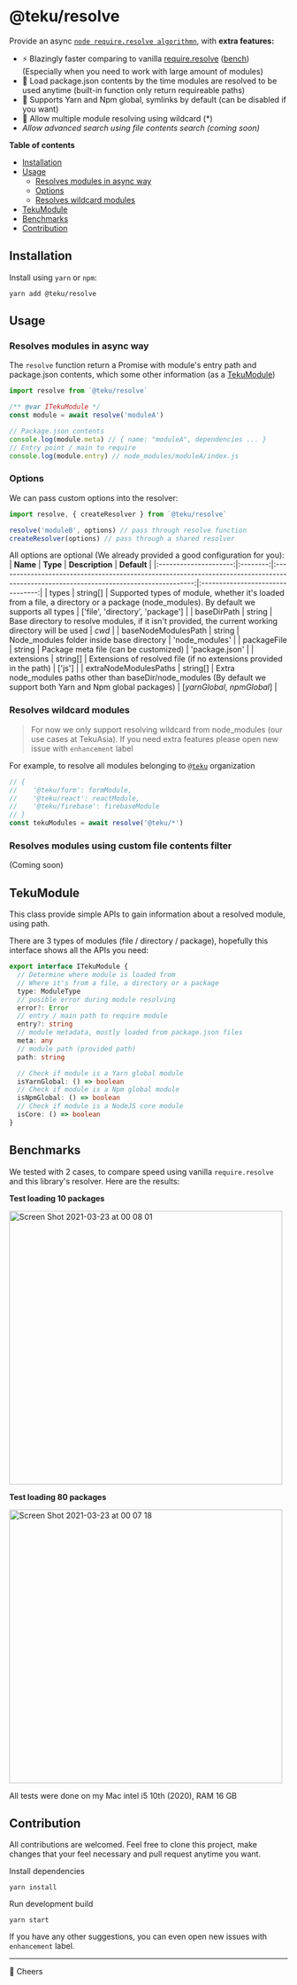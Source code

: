 @teku/resolve
=====
Provide an async [`node require.resolve algorithmn`](https://nodejs.org/api/modules.html#modules_all_together), with **extra features:**
  - ⚡ Blazingly faster comparing to vanilla [require.resolve](https://nodejs.org/api/moduleshtml#modules_require_resolve_request_options) ([bench](#benchmarks)) (Especially when you need to work with large amount of modules)
  - 📄 Load package.json contents by the time modules are resolved to be used anytime (built-in function only return requireable paths)
  - 🌇 Supports Yarn and Npm global, symlinks by default (can be disabled if you want)
  - 🌟 Allow multiple module resolving using wildcard (*)
  - _Allow advanced search using file contents search (coming soon)_

**Table of contents**
+ [Installation](#installation)
+ [Usage](#usage)
  - [Resolves modules in async way](#resolves-modules-in-async-way)
  - [Options](#options)
  - [Resolves wildcard modules](#resolves-wildcard-modules)
+ [TekuModule](#tekumodule)
+ [Benchmarks](#benchmarks)
+ [Contribution](#contribution)

Installation
-----
Install using `yarn` or `npm`:
```
yarn add @teku/resolve
```

Usage
----
### Resolves modules in async way
The `resolve` function return a Promise with module's entry path and package.json contents, which some other information (as a [TekuModule](#TekuModule))
```js
import resolve from `@teku/resolve`

/** @var ITekuModule */
const module = await resolve('moduleA')

// Package.json contents
console.log(module.meta) // { name: "moduleA", dependencies ... }
// Entry point / main to require
console.log(module.entry) // node_modules/moduleA/index.js
```

### Options
We can pass custom options into the resolver:

```js
import resolve, { createResolver } from `@teku/resolve`

resolve('moduleB', options) // pass through resolve function
createResolver(options) // pass through a shared resolver
```

All options are optional (We already provided a good configuration for you):
|        **Name**       | **Type** |                                                            **Description**                                                            |            **Default**           |
|:---------------------:|:--------:|:-------------------------------------------------------------------------------------------------------------------------------------:|:--------------------------------:|
| types                 | string[] | Supported types of module, whether it's loaded from a file, a directory or a package (node_modules). By default we supports all types | ['file', 'directory', 'package'] |
| baseDirPath           | string   | Base directory to resolve modules, if it isn't provided, the current working directory will be used                                   | _cwd_                            |
| baseNodeModulesPath   | string   | Node_modules folder inside base directory                                                                                             | 'node_modules'                   |
| packageFile           | string   | Package meta file (can be customized)                                                                                                 | 'package.json'                   |
| extensions            | string[] | Extensions of resolved file (if no extensions provided in the path)                                                                   | ['js']                           |
| extraNodeModulesPaths | string[] | Extra node_modules paths other than baseDir/node_modules (By default we support both Yarn and Npm global packages)                    | [_yarnGlobal_, _npmGlobal_]      |

### Resolves wildcard modules

> For now we only support resolving wildcard from node_modules (our use cases at TekuAsia). If you need extra features please open new issue with `enhancement` label

For example, to resolve all modules belonging to [`@teku`](https://teku.asia) organization
```js
// {
//    '@teku/form': formModule,
//    '@teku/react': reactModule,
//    '@teku/firebase': firebaseModule
// }
const tekuModules = await resolve('@teku/*')
```

### Resolves modules using custom file contents filter
(Coming soon)

TekuModule
-----
This class provide simple APIs to gain information about a resolved module, using path.

There are 3 types of modules (file / directory / package), hopefully this interface shows all the APIs you need:

```typescript
export interface ITekuModule {
  // Determine where module is loaded from
  // Where it's from a file, a directory or a package
  type: ModuleType
  // posible error during module resolving
  error?: Error
  // entry / main path to require module
  entry?: string
  // module metadata, mostly loaded from package.json files
  meta: any
  // module path (provided path)
  path: string

  // Check if module is a Yarn global module
  isYarnGlobal: () => boolean
  // Check if module is a Npm global module
  isNpmGlobal: () => boolean
  // Check if module is a NodeJS core module
  isCore: () => boolean
}
```

Benchmarks
-----
We tested with 2 cases, to compare speed using vanilla `require.resolve` and this library's resolver. Here are the results:

**Test loading 10 packages**

<img width="494" alt="Screen Shot 2021-03-23 at 00 08 01" src="https://user-images.githubusercontent.com/13363340/112029482-e1251f00-8b6b-11eb-9cf8-8074f72de6ab.png">

**Test loading 80 packages**

<img width="494" alt="Screen Shot 2021-03-23 at 00 07 18" src="https://user-images.githubusercontent.com/13363340/112029502-e6826980-8b6b-11eb-9e16-bd6c790d003b.png">

All tests were done on my Mac intel i5 10th (2020), RAM 16 GB

Contribution
-----
All contributions are welcomed. Feel free to clone this project, make changes that your feel necessary and pull request anytime you want.

Install dependencies
```
yarn install
```

Run development build
```
yarn start
```

If you have any other suggestions, you can even open new issues with `enhancement` label.

-----

🍻 Cheers
